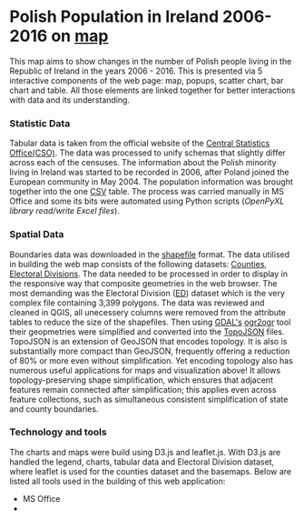 # Polish Population in Ireland 2006-2016 on [map](https://gornymooj.github.io/polish.population.io/)

This map aims to show changes in the number of Polish people living in the Republic of Ireland in the years 2006 - 2016. This is presented via 5 interactive components of the web page: map, popups, scatter chart, bar chart and table. All those elements are linked together for better interactions with data and its understanding.

### Statistic Data
Tabular data is taken from the official website of the [Central Statistics Office(CSO)](http://census.ie/). The data was processed to unify schemas that slightly differ across each of the censuses. The information about the Polish minority living in Ireland was started to be recorded in 2006, after Poland joined the European community in May 2004. The population information was brought together into the one [CSV](https://github.com/gornyMooj/polish.population.io/blob/master/population_csv.csv) table. The process was carried manually in  MS Office and some its bits were automated using Python scripts (*OpenPyXL library read/write Excel files*).

### Spatial Data
Boundaries data was downloaded in the [shapefile](https://en.wikipedia.org/wiki/Shapefile) format. The data utilised in building the web map consists of the following datasets: [Counties](https://www.cso.ie/en/census/census2011smallareapopulationstatisticssaps/), [Electoral Divisions](https://www.cso.ie/en/census/census2011smallareapopulationstatisticssaps/). The data needed to be processed in order to display in the responsive way that composite geometries in the web browser. The most demanding was the Electoral Division ([ED](https://en.wikipedia.org/wiki/Electoral_division_(Ireland))) dataset which is the very complex file containing 3,399 polygons.
The data was reviewed and cleaned in QGIS, all unecessery columns were removed from the attribute tables to reduce the size of the shapefiles. Then using [GDAL's](https://www.gdal.org/) [ogr2ogr](https://gdal.org/1.11/ogr2ogr.html) tool their geopmetries were simplified and converted into the [TopoJSON](https://github.com/topojson/topojson) files. TopoJSON is an extension of GeoJSON that encodes topology. It is also is substantially more compact than GeoJSON, frequently offering a reduction of 80% or more even without simplification. Yet encoding topology also has numerous useful applications for maps and visualization above! It allows topology-preserving shape simplification, which ensures that adjacent features remain connected after simplification; this applies even across feature collections, such as simultaneous consistent simplification of state and county boundaries. 

### Technology and tools
The charts and maps were build using D3.js and leaflet.js. With D3.js are handled the legend, charts, tabular data and Electoral Division dataset, where leaflet is used for the counties dataset and the basemaps.</b>
Below are listed all tools used in the building of this web application:
- MS Office
- 
